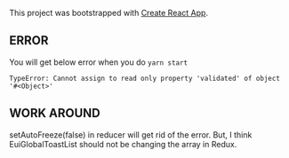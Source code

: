 This project was bootstrapped with [Create React App](https://github.com/facebook/create-react-app).

## ERROR
You will get below error when you do `yarn start`

```TypeError: Cannot assign to read only property 'validated' of object '#<Object>'```


## WORK AROUND
setAutoFreeze(false) in reducer will get rid of the error. But, I think EuiGlobalToastList should not be changing the array in Redux.
